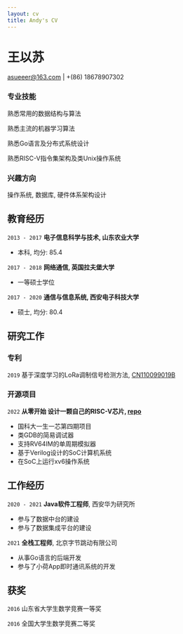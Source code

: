 ```yaml
---
layout: cv
title: Andy's CV
---
```

# 王以苏

<div id="webaddress">
<a href="asueeer@163.com">asueeer@163.com</a> | +(86) 18678907302
</div>


### 专业技能

熟悉常用的数据结构与算法

熟悉主流的机器学习算法

熟悉Go语言及分布式系统设计

熟悉RISC-V指令集架构及类Unix操作系统

### 兴趣方向

操作系统, 数据库, 硬件体系架构设计


## 教育经历

`2013 - 2017`
__电子信息科学与技术, 山东农业大学__

- 本科, 均分: 85.4

`2017 - 2018`
__网络通信, 英国拉夫堡大学__

- 一等硕士学位

`2017 - 2020`
__通信与信息系统, 西安电子科技大学__

- 硕士, 均分: 80.4


## 研究工作

<!-- A list is also available [online](http://scholar.google.co.uk/citations?user=LTOTl0YAAAAJ) -->

### 专利

`2019`
基于深度学习的LoRa调制信号检测方法, [CN110099019B](https://patents.google.com/patent/CN110099019B)

### 开源项目

`2022`
__从零开始 设计一颗自己的RISC-V芯片, [repo](https://gitee.com/asueeer/ysyx-workbench)__
- 国科大一生一芯第四期项目
- 类GDB的简易调试器
- 支持RV64IM的单周期模拟器
- 基于Verilog设计的SoC计算机系统
- 在SoC上运行xv6操作系统

## 工作经历

`2020 - 2021`
__Java软件工程师__, 西安华为研究所

- 参与了数据中台的建设
- 参与了数据集成平台的建设


`2021`
__全栈工程师__, 北京字节跳动有限公司

- 从事Go语言的后端开发
- 参与了小荷App即时通讯系统的开发

## 获奖

`2016`
山东省大学生数学竞赛一等奖

`2016`
全国大学生数学竞赛二等奖